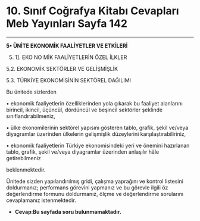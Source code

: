 # 10. Sınıf Coğrafya Kitabı Cevapları Meb Yayınları Sayfa 142

---

**5• ÜNİTE EKONOMİK FAALİYETLER VE ETKİLERİ**

5. 1]. EKO NO MİK FAALİYETLERİN ÖZEL İLKLER

 5.2. EKONOMİK SEKTÖRLER VE GELİŞMİŞLİK

 5.3. TÜRKİYE EKONOMİSİNİN SEKTÖREL DAĞILIMI

Bu ünitede sizlerden

 • ekonomik faaliyetlerin özelliklerinden yola çıkarak bu faaliyet alanlarını birincil, ikincil, üçüncül, dördüncül ve beşincil sektörler şeklinde sınıflandırabilmeniz,

 • ülke ekonomilerinin sektörel yapısını gösteren tablo, grafik, şekil ve/veya diyagramlar üzerinden ülkelerin gelişmişlik düzeylerini karşılaştırabiliriniz,

 • ekonomik faaliyetlerin Türkiye ekonomisindeki yeri ve önemini hazırlanan tablo, grafik, şekil ve/veya diyagramlar üzerinden anlaşılır hâle getirebilmeniz

 beklenmektedir.

Ünitede sizden yapılandırılmış gridi, çalışma yaprağını ve kontrol listesini doldurmanız; performans görevini yapmanız ve bu görevle ilgili öz değerlendirme formunu doldurmanız, ölçme ve değerlendirme sorularını cevaplamanız istenmektedir.

-   **Cevap**:**Bu sayfada soru bulunmamaktadır.**